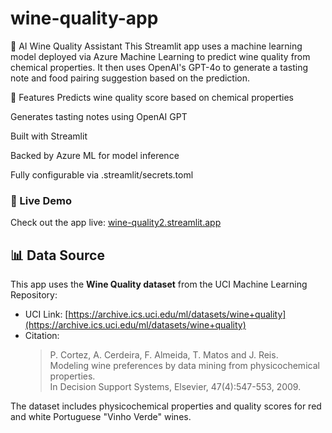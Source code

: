 # wine-quality-app
🍷 AI Wine Quality Assistant
This Streamlit app uses a machine learning model deployed via Azure Machine Learning to predict wine quality from chemical properties. It then uses OpenAI's GPT-4o to generate a tasting note and food pairing suggestion based on the prediction.

🚀 Features
Predicts wine quality score based on chemical properties

Generates tasting notes using OpenAI GPT

Built with Streamlit

Backed by Azure ML for model inference

Fully configurable via .streamlit/secrets.toml

### 🚀 Live Demo
Check out the app live: [wine-quality2.streamlit.app](https://wine-quality2.streamlit.app)


## 📊 Data Source

This app uses the **Wine Quality dataset** from the UCI Machine Learning Repository:

- UCI Link: [https://archive.ics.uci.edu/ml/datasets/wine+quality](https://archive.ics.uci.edu/ml/datasets/wine+quality)
- Citation:
  > P. Cortez, A. Cerdeira, F. Almeida, T. Matos and J. Reis.  
  > Modeling wine preferences by data mining from physicochemical properties.  
  > In Decision Support Systems, Elsevier, 47(4):547-553, 2009.

The dataset includes physicochemical properties and quality scores for red and white Portuguese "Vinho Verde" wines.

